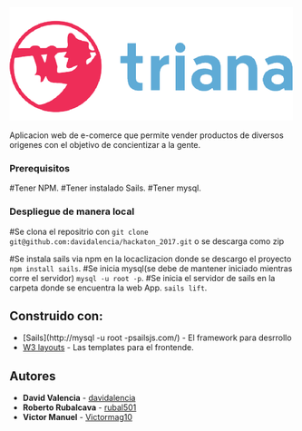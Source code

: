 ![Logo triana](https://raw.githubusercontent.com/davidalencia/hackaton_2017/master/webApp/assets/images/logos.png)

Aplicacion web de e-comerce que permite vender productos de diversos origenes con el objetivo de concientizar a la gente.
### Prerequisitos

#Tener NPM.
#Tener instalado Sails.
#Tener mysql.

### Despliegue de manera local

#Se clona el repositrio con ```git clone git@github.com:davidalencia/hackaton_2017.git``` o se descarga como zip

#Se instala sails via npm en la locaclizacion donde se descargo el proyecto
```npm install sails```.
#Se inicia mysql(se debe de mantener iniciado mientras corre el servidor)
```mysql -u root -p```.
#Se inicia el servidor de sails en la carpeta donde se encuentra la web App. ```sails lift```.


## Construido con:

* [Sails](http://mysql -u root -psailsjs.com/) - El framework para desrrollo
* [W3 layouts](https://w3layouts.com/) - Las templates para el frontende.

## Autores

* **David Valencia**  - [davidalencia](https://github.com/davidalencia)
* **Roberto Rubalcava**  - [rubal501](https://github.com/rubal501)
* **Victor Manuel** - [Victormag10](https://github.com/Victormag10)


